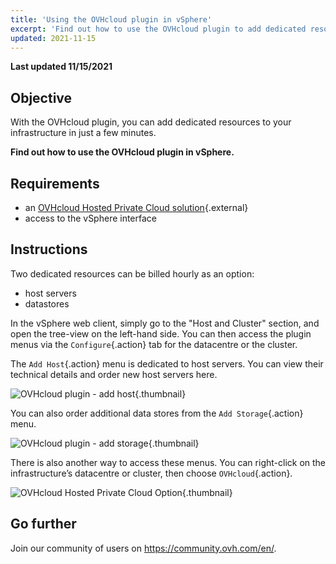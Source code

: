 ```yaml
---
title: 'Using the OVHcloud plugin in vSphere'
excerpt: 'Find out how to use the OVHcloud plugin to add dedicated resources to your infrastructure'
updated: 2021-11-15
---
```


**Last updated 11/15/2021**

## Objective

With the OVHcloud plugin, you can add dedicated resources to your infrastructure in just a few minutes.

**Find out how to use the OVHcloud plugin in vSphere.**

## Requirements

- an [OVHcloud Hosted Private Cloud solution](https://www.ovhcloud.com/en-ca/enterprise/products/hosted-private-cloud/){.external}
- access to the vSphere interface

## Instructions

Two dedicated resources can be billed hourly as an option:

- host servers
- datastores

In the vSphere web client, simply go to the "Host and Cluster" section, and open the tree-view on the left-hand side. You can then access the plugin menus via the `Configure`{.action} tab for the datacentre or the cluster.

The `Add Host`{.action} menu is dedicated to host servers. You can view their technical details and order new host servers here.

![OVHcloud plugin - add host](images/Plugin01.jpg){.thumbnail}

You can also order additional data stores from the `Add Storage`{.action} menu.

![OVHcloud plugin - add storage](images/Plugin02.jpg){.thumbnail}

There is also another way to access these menus. You can right-click on the infrastructure’s datacentre or cluster, then choose `OVHcloud`{.action}.

![OVHcloud Hosted Private Cloud Option](images/Plugin03.jpg){.thumbnail}

## Go further

Join our community of users on <https://community.ovh.com/en/>.
